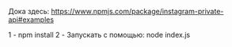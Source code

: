 Дока здесь: https://www.npmjs.com/package/instagram-private-api#examples

1 - npm install
2 - Запускать с помощью: node index.js